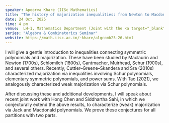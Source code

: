 ```yaml
---
speaker: Apoorva Khare (IISc Mathematics)
title: "The history of majorization inequalities: from Newton to Macdonald polynomials"
date: 24 Oct, 2025
time: 4 pm
venue:  LH-1, Mathematics Department (Joint with the <a target="_blank" href="https://math.iisc.ac.in/~aprg/index.php?id=seminar25-26" >APRG Seminar</a>)
series: "Algebra & Combinatorics Seminar"
website: https://math.iisc.ac.in/~khare/algcomb25-26.html
---
```


I will give a gentle introduction to inequalities connecting symmetric polynomials and majorization. These have been studied by Maclaurin and Newton (1700s),
Schlomilch (1800s), Gantmacher, Muirhead, Schur (1900s), and several others. Recently, Cuttler–Greene–Skandera and Sra (2010s) characterized majorization via
inequalities involving Schur polynomials, elementary symmetric polynomials, and power sums. With Tao (2021), we analogously characterized weak majorization
via Schur polynomials.

After discussing these and additional developments, I will speak about recent joint work with Hong Chen and Siddhartha Sahi, in which we conjecturally extend
the above results, to characterize (weak) majorization via Jack and Macdonald polynomials. We prove these conjectures for all partitions with two parts.

